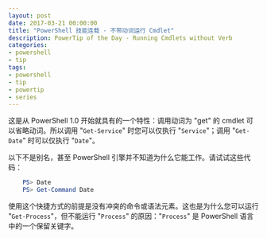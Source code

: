 ```yaml
---
layout: post
date: 2017-03-21 00:00:00
title: "PowerShell 技能连载 - 不带动词运行 Cmdlet"
description: PowerTip of the Day - Running Cmdlets without Verb
categories:
- powershell
- tip
tags:
- powershell
- tip
- powertip
- series
---
```

这是从 PowerShell 1.0 开始就具有的一个特性：调用动词为 "get" 的 cmdlet 可以省略动词。所以调用 "`Get-Service`" 时您可以仅执行 "`Service`"；调用 "`Get-Date`" 时可以仅执行 "`Date`"。

以下不是别名，甚至 PowerShell 引擎并不知道为什么它能工作。请试试这些代码：

```powershell
    PS> Date
    PS> Get-Command Date
```

使用这个快捷方式的前提是没有冲突的命令或语法元素。这也是为什么您可以运行 "`Get-Process`"，但不能运行 "`Process`" 的原因："`Process`" 是 PowerShell 语言中的一个保留关键字。

<!--本文国际来源：[Running Cmdlets without Verb](http://community.idera.com/powershell/powertips/b/tips/posts/running-cmdlets-without-verb)-->
